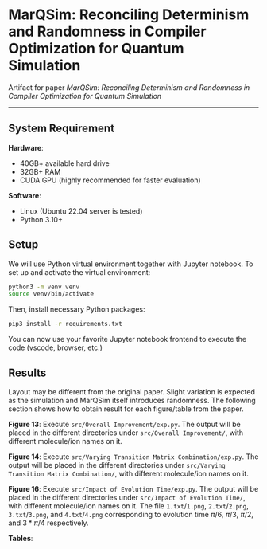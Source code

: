 # MarQSim: Reconciling Determinism and Randomness in Compiler Optimization for Quantum Simulation

Artifact for paper _MarQSim: Reconciling Determinism and Randomness in Compiler Optimization for Quantum Simulation_

---

## System Requirement

**Hardware**:

* 40GB+ available hard drive
* 32GB+ RAM
* CUDA GPU (highly recommended for faster evaluation)

**Software**:

* Linux (Ubuntu 22.04 server is tested)
* Python 3.10+

## Setup

We will use Python virtual environment together with Jupyter notebook. To set up and activate the virtual environment:

```bash
python3 -m venv venv
source venv/bin/activate
```

Then, install necessary Python packages:

```bash
pip3 install -r requirements.txt
```

You can now use your favorite Jupyter notebook frontend to execute the code (vscode, browser, etc.)

## Results

Layout may be different from the original paper. Slight variation is expected as the simulation and MarQSim itself introduces randomness. The following section shows how to obtain result for each figure/table from the paper.

**Figure 13**: Execute `src/Overall Improvement/exp.py`. The output will be placed in the different directories under `src/Overall Improvement/`, with different molecule/ion names on it.

**Figure 14**: Execute `src/Varying Transition Matrix Combination/exp.py`. The output will be placed in the different directories under `src/Varying Transition Matrix Combination/`, with different molecule/ion names on it.

**Figure 16**: Execute `src/Impact of Evolution Time/exp.py`. The output will be placed in the different directories under `src/Impact of Evolution Time/`, with different molecule/ion names on it. The file `1.txt`/`1.png`, `2.txt`/`2.png`, `3.txt`/`3.png`, and `4.txt`/`4.png` corresponding to evolution time $\pi/6$, $\pi/3$, $\pi/2$, and $3*\pi/4$ respectively.


**Tables**:

